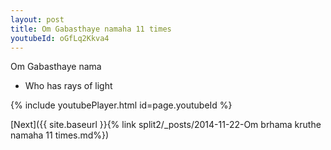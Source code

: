 ```yaml
---
layout: post
title: Om Gabasthaye namaha 11 times
youtubeId: oGfLq2Kkva4
---
```

 
 
Om Gabasthaye nama 
 
 -  Who has rays of light 
 
  
 
  
 
 
 
 
 
 


{% include youtubePlayer.html id=page.youtubeId %}
 
[Next]({{ site.baseurl }}{% link  split2/_posts/2014-11-22-Om brhama kruthe namaha 11 times.md%})
 
